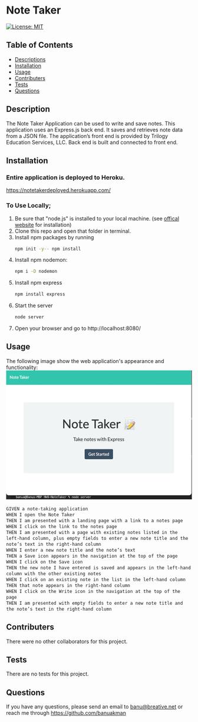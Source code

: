 # Note Taker
  
[![License: MIT](https://img.shields.io/badge/License-MIT-yellow.svg)](https://opensource.org/licenses/MIT)

## Table of Contents
- [Descriptions](#Description)
- [Installation](#Installation)
- [Usage](#Usage)
- [Contributers](#Contributers)
- [Tests](#Tests)
- [Questions](#Questions)

## Description
The Note Taker Application can be used to write and save notes. This application uses an Express.js back end. It saves and retrieves note data from a JSON file. The application’s front end is provided by Trilogy Education Services, LLC. Back end is built and connected to front end.

## Installation
### Entire application is deployed to Heroku. 
https://notetakerdeployed.herokuapp.com/

### To Use Locally;
1. Be sure that "node.js" is installed to your local machine. (see <a href="https://nodejs.org/en/download/" rel="nofollow">offical website</a> for installation)
2. Clone this repo and open that folder in terminal.
3. Install npm packages by running 
    ```bash
    npm init -y-- npm install
    ```
4. Install npm nodemon: 
    ```bash
    npm i -D nodemon
    ```
5. Install npm express
    ```bash
    npm install express
    ```
6. Start the server
    ```bash
    node server
    ```
7. Open your browser and go to http://localhost:8080/

## Usage
The following image show the web application's appearance and functionality:
![Existing notes are listed in the left-hand column with empty fields on the right-hand side for the new note’s title and text.](./Assets/ScreenShot_NoteTaker.gif)

```
GIVEN a note-taking application
WHEN I open the Note Taker
THEN I am presented with a landing page with a link to a notes page
WHEN I click on the link to the notes page
THEN I am presented with a page with existing notes listed in the left-hand column, plus empty fields to enter a new note title and the note’s text in the right-hand column
WHEN I enter a new note title and the note’s text
THEN a Save icon appears in the navigation at the top of the page
WHEN I click on the Save icon
THEN the new note I have entered is saved and appears in the left-hand column with the other existing notes
WHEN I click on an existing note in the list in the left-hand column
THEN that note appears in the right-hand column
WHEN I click on the Write icon in the navigation at the top of the page
THEN I am presented with empty fields to enter a new note title and the note’s text in the right-hand column
```

## Contributers
There were no other collaborators for this project.

## Tests
There are no tests for this project.

## Questions
If you have any questions, please send an email to banu@breative.net or reach me through https://github.com/banuakman